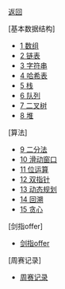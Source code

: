 [返回](README.md)

[基本数据结构]
- [1 数组](doc/leedcode题解/数组/README.md)
- [2 链表](doc/leedcode题解/链表/README.md)
- [3 字符串](doc/leedcode题解/字符串/README.md)
- [4 哈希表](doc/leedcode题解/哈希表/README.md)
- [5 栈](doc/leedcode题解/栈/README.md)
- [6 队列](doc/leedcode题解/队列/README.md)
- [7 二叉树](doc/leedcode题解/二叉树/README.md)
- [8 堆](doc/leedcode题解/堆/README.md)

[算法]
- [9 二分法](doc/leedcode题解/二分法/README.md)
- [10 滑动窗口](doc/leedcode题解/滑动窗口/README.md)
- [11 位运算](doc/leedcode题解/位运算/README.md)
- [12 双指针](doc/leedcode题解/双指针/README.md)
- [13 动态规划](doc/leedcode题解/排序算法/README.md)
- [14 回溯](doc/leedcode题解/回溯/README.md)
- [15 贪心](doc/leedcode题解/贪心/README.md)


[剑指offer] 
- [剑指offer](doc/leedcode题解/剑指offer/README.md)


[周赛记录] 
- [周赛记录](doc/leedcode题解/周赛记录/README.md)

